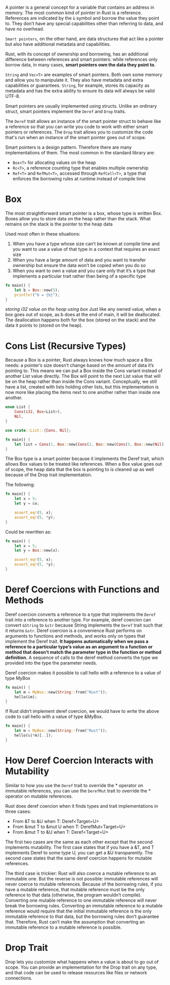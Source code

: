 A pointer is a general concept for a variable that contains an address in memory.
The most common kind of pointer in Rust is a reference.
References are indicated by the `&` symbol and borrow the value they point to. 
They don’t have any special capabilities other than referring to data, and have no overhead.

`Smart pointers`, on the other hand, are data structures that act like a pointer but also have additional metadata and capabilities.

Rust, with its concept of ownership and borrowing, has an additional difference between references and smart pointers: while references only borrow data, in many cases, **smart pointers own the data they point to**.

`String` and `Vec<T>` are examples of smart pointers.
Both own some memory and allow you to manipulate it. 
They also have metadata and extra capabilities or guarantees. `String`, for example, stores its capacity as metadata and has the extra ability to ensure its data will always be valid UTF-8.

Smart pointers are usually implemented using structs. Unlike an ordinary struct, smart pointers implement the `Deref` and `Drop` traits.

The `Deref` trait allows an instance of the smart pointer struct to behave like a reference so that you can write you code to work with either smart pointers or references.
The `Drop` trait allows you to customize the code that's run when an instance of the smart pointer goes out of scope.

Smart pointers is a design pattern. Therefore there are many implementations of them.
The most common in the standard library are:
- `Box<T>` for allocating values on the heap
- `Rc<T>`, a reference counting type that enables multiple ownership
- `Ref<T>` and `RefMut<T>`, accessed through `RefCell<T>`, a type that enforces the borrowing rules at runtime instead of compile time

# Box<T>
The most straightforward smart pointer is a box, whose type is written Box<T>. 
Boxes allow you to store data on the heap rather than the stack. What remains on the stack is the pointer to the heap data

Used most often in these situations:
1. When you have a type whose size can’t be known at compile time and you want to use a value of that type in a context that requires an exact size
2. When you have a large amount of data and you want to transfer ownership but ensure the data won’t be copied when you do so
3. When you want to own a value and you care only that it’s a type that implements a particular trait rather than being of a specific type

```rs
fn main() {
    let b = Box::new(5);
    println!("b = {b}");
}
```
*storing i32 value on the heap using box*
Just like any owned value, when a box goes out of scope, as b does at the end of main, it will be deallocated. 
The deallocation happens both for the box (stored on the stack) and the data it points to (stored on the heap).

# Cons List (Recursive Types)
Because a Box<T> is a pointer, Rust always knows how much space a Box<T> needs: a pointer’s size doesn’t change based on the amount of data it’s pointing to. 
This means we can put a Box<T> inside the Cons variant instead of another List value directly. 
The Box<T> will point to the next List value that will be on the heap rather than inside the Cons variant. 
Conceptually, we still have a list, created with lists holding other lists, but this implementation is now more like placing the items next to one another rather than inside one another.
```rs
enum List {
    Cons(i32, Box<List>),
    Nil,
}

use crate::List::{Cons, Nil};

fn main() {
    let list = Cons(1, Box::new(Cons(2, Box::new(Cons(3, Box::new(Nil))))));
}
```

The Box<T> type is a smart pointer because it implements the Deref trait, which allows Box<T> values to be treated like references.
When a Box<T> value goes out of scope, the heap data that the box is pointing to is cleaned up as well because of the Drop trait implementation.

The following:
```rs
fn main() {
    let x = 5;
    let y = &x;

    assert_eq!(5, x);
    assert_eq!(5, *y);
}
```

Could be rewritten as:
```rs
fn main() {
    let x = 5;
    let y = Box::new(x);

    assert_eq!(5, x);
    assert_eq!(5, *y);
}
```

# Deref Coercions with Functions and Methods
Deref coercion converts a reference to a type that implements the `Deref` trait into a reference to another type.
For example, deref coercion can convert `&String` to `&str` because String implements the `Deref` trait such that it returns `&str`.
Deref coercion is a convenience Rust performs on arguments to functions and methods, and works only on types that implement the Deref trait.
**It happens automatically when we pass a reference to a particular type’s value as an argument to a function or method that doesn’t match the parameter type in the function or method definition.**
A sequence of calls to the deref method converts the type we provided into the type the parameter needs.

Deref coercion makes it possible to call hello with a reference to a value of type MyBox<String>
```rs
fn main() {
    let m = MyBox::new(String::from("Rust"));
    hello(&m);
}
```

If Rust didn’t implement deref coercion, we would have to write the above code to call hello with a value of type &MyBox<String>.
```rs
fn main() {
    let m = MyBox::new(String::from("Rust"));
    hello(&(*m)[..]);
}
```

# How Deref Coercion Interacts with Mutability
Similar to how you use the `Deref` trait to override the * operator on immutable references, you can use the `DerefMut` trait to override the * operator on mutable references.

Rust does deref coercion when it finds types and trait implementations in three cases:
- From &T to &U when T: Deref<Target=U>
- From &mut T to &mut U when T: DerefMut<Target=U>
- From &mut T to &U when T: Deref<Target=U>

The first two cases are the same as each other except that the second implements mutability. 
The first case states that if you have a &T, and T implements Deref to some type U, you can get a &U transparently. 
The second case states that the same deref coercion happens for mutable references.

The third case is trickier: Rust will also coerce a mutable reference to an immutable one. 
But the reverse is not possible: immutable references will never coerce to mutable references. 
Because of the borrowing rules, if you have a mutable reference, that mutable reference must be the only reference to that data (otherwise, the program wouldn’t compile). 
Converting one mutable reference to one immutable reference will never break the borrowing rules. 
Converting an immutable reference to a mutable reference would require that the initial immutable reference is the only immutable reference to that data, but the borrowing rules don’t guarantee that. 
Therefore, Rust can’t make the assumption that converting an immutable reference to a mutable reference is possible.

# Drop Trait
Drop lets you customize what happens when a value is about to go out of scope. 
You can provide an implementation for the Drop trait on any type, and that code can be used to release resources like files or network connections.

